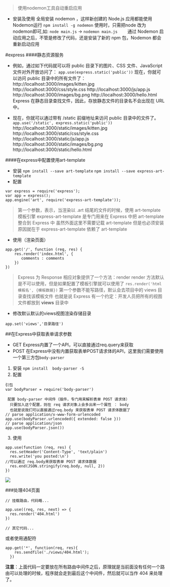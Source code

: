 >使用nodemon工具自动重启应用

- 安装及使用
全局安装 nodemon ，这样新创建的 Node.js 应用都能使用 Nodemon运行
`npm install -g nodemon`
使用时，只需把node 改为nodemon即可,如:
`node main.js` → `nodemon main.js`
　　通过 Nodemon 启动应用之后，不管是修改了代码，还是安装了新的 npm 包，Nodemon 都会重新启动应用

#express
####静态资源服务
- 例如，通过如下代码就可以将 public 目录下的图片、CSS 文件、JavaScript 文件对外开放访问了：
`app.use(express.static('public'))`
现在，你就可以访问 public 目录中的所有文件了：
http://localhost:3000/images/kitten.jpg
http://localhost:3000/css/style.css
http://localhost:3000/js/app.js
http://localhost:3000/images/bg.png
http://localhost:3000/hello.html
Express 在静态目录查找文件，因此，存放静态文件的目录名不会出现在 URL 中。
 
- 现在，你就可以通过带有 /static 前缀地址来访问 public 目录中的文件了。
`app.use('/static', express.static('public'))`
http://localhost:3000/static/images/kitten.jpg
http://localhost:3000/static/css/style.css
http://localhost:3000/static/js/app.js
http://localhost:3000/static/images/bg.png
http://localhost:3000/static/hello.html

####在express中配置使用art-template
- 安装
`npm install --save art-template`
`npm install --save express-art-template`
- 配置

```
var express = require('express');
var app = express();
app.engine('art', require('express-art-template'));
```
>第一个参数，表示，当渲染以 .art 结尾的文件的时候，使用 art-template 模板引擎
express-art-template 是专门用来在 Express 中把 art-template 整合到 Express 中
虽然外面这里不需要记载 art-template 但是也必须安装
原因就在于 express-art-template 依赖了 art-template
- 使用（渲染页面）
```
app.get('/', function (req, res) {
    res.render('index.html', {
       comments : comments
    })
})
```
>Express 为 Response 相应对象提供了一个方法：render
render 方法默认是不可以使用，但是如果配置了模板引擎就可以使用了
`res.render('html模板名', {模板数据})`
第一个参数不能写路径，默认会去项目中的 views 目录查找该模板文件
也就是说 Express 有一个约定：开发人员把所有的视图文件都放到 **views** 目录中

- 修改默认默认的views视图渲染存储目录
```
app.set('views','目录路径')
```
##在Express中获取表单请求参数
- GET
Express内置了一个API，可以直接通过req.query来获取
- POST
在Express中没有内置获取表单POST请求体的API，这里我们需要使用一个第三方包`body-parser`
1. 安装 ` npm install  body-parser -S  `
2. 配置 
```
引包
var bodyParser = require('body-parser')

 配置 body-parser 中间件（插件，专门用来解析表单 POST 请求体）
  只要加入这个配置，则在 req 请求对象上会多出来一个属性 ： body
  也就是说我们可以直接通过req.body 来获取表单 POST 请求体数据了
// parse application/x-www-form-urlencoded
app.use(bodyParser.urlencoded({ extended: false }))
// parse application/json
app.use(bodyParser.json())
```
3. 使用
```
app.use(function (req, res) {
  res.setHeader('Content-Type', 'text/plain')
  res.write('you posted:\n')
//可以通过 req.body来获取表单 POST 请求体数据
  res.end(JSON.stringify(req.body, null, 2))
})
```
![](https://upload-images.jianshu.io/upload_images/9249356-50fb14a28553f2c4.png?imageMogr2/auto-orient/strip%7CimageView2/2/w/1240)



###处理404页面
```
// 挂载路由，代码略...
 
app.use((req, res, next) => {
  res.render('404.html')
})
 
// 其它代码...
```
或者使用通配符
```
app.get('*', function(req, res){
    res.sendfile('./views/404.html');
  })
```
**注意**：上面代码一定要放在所有路由中间件之后，原理就是当前面没有任何一个路由可以处理的时候，程序就会走到最后这个中间件，然后就可以当作 404 来处理了。                                                                                                                                                  

